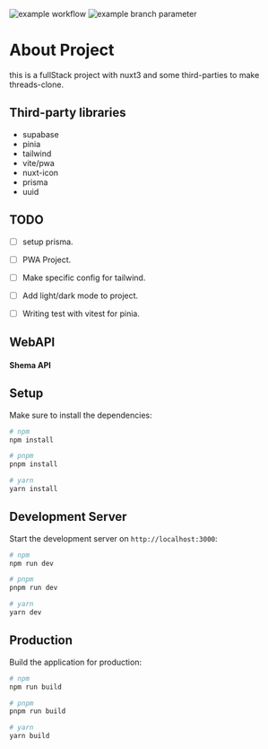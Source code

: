 ![example workflow](https://github.com/github/docs/actions/workflows/main.yml/badge.svg)
![example branch parameter](https://github.com/github/docs/actions/workflows/main.yml/badge.svg?branch=feature-1)
# About Project
this is a fullStack project with nuxt3 and some third-parties to make threads-clone.

## Third-party libraries
- supabase
- pinia
- tailwind
- vite/pwa
- nuxt-icon 
- prisma 
- uuid


## TODO
- [ ] setup prisma.
- [ ] PWA Project.
- [ ] Make specific config for tailwind.
- [ ] Add light/dark mode to project.
- [ ] Writing test with vitest for pinia.


## WebAPI
#### Shema API



## Setup
Make sure to install the dependencies:

```bash
# npm
npm install

# pnpm
pnpm install

# yarn
yarn install
```

## Development Server
Start the development server on `http://localhost:3000`:

```bash
# npm
npm run dev

# pnpm
pnpm run dev

# yarn
yarn dev
```

## Production

Build the application for production:

```bash
# npm
npm run build

# pnpm
pnpm run build

# yarn
yarn build
```